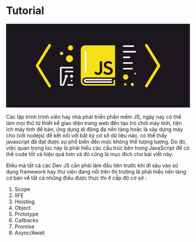 # Tutorial

![](.gitbook/assets/71ee32577432648f9e45fbd63b2cf261.jpg)

Các lập trình trình viên hay nhà phát triển phần mềm JS, ngày nay có thể làm mọi thứ từ thiết kể giao diện trang web đến tạo trò chơi máy tính, tiện ích máy tính để bàn, ứng dụng di động đa nền tảng hoặc là xây dựng máy chủ \(với nodejs\) để kết nối với bất kỳ cơ sở dữ liệu nào, có thể thấy javascript đã đạt được sự phổ biến đến mức không thể tượng tượng. Do đó, việc quan trọng lúc này là phải hiểu các cấu trúc bên trong JavaScript để có thể code tốt và hiệu quả hơn và đó cũng là mục đích cho bài viết này.

Điều mà tất cả các Dev JS cần phải làm đầu tiên trước khi đi sâu vào sử dụng framework hay thư viện đang nổi trên thị trường là phải hiểu nền tảng cơ bản về tất cả những điều được thực thi ở cấp độ cơ sở :

1. Scope
2. IIFE
3. Hoisting
4. Object
5. Prototype
6. Callbacks
7. Promise
8. Async/Await

